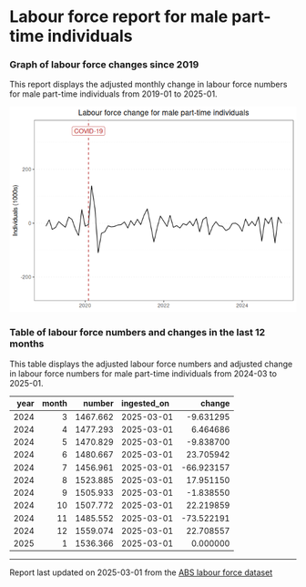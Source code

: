Labour force report for male part-time individuals
================

### Graph of labour force changes since 2019

This report displays the adjusted monthly change in labour force numbers
for male part-time individuals from 2019-01 to 2025-01.

![](male_part-time_report_files/figure-gfm/unnamed-chunk-2-1.png)<!-- -->

### Table of labour force numbers and changes in the last 12 months

This table displays the adjusted labour force numbers and adjusted
change in labour force numbers for male part-time individuals from
2024-03 to 2025-01.

| year | month |   number | ingested_on |     change |
|-----:|------:|---------:|:------------|-----------:|
| 2024 |     3 | 1467.662 | 2025-03-01  |  -9.631295 |
| 2024 |     4 | 1477.293 | 2025-03-01  |   6.464686 |
| 2024 |     5 | 1470.829 | 2025-03-01  |  -9.838700 |
| 2024 |     6 | 1480.667 | 2025-03-01  |  23.705942 |
| 2024 |     7 | 1456.961 | 2025-03-01  | -66.923157 |
| 2024 |     8 | 1523.885 | 2025-03-01  |  17.951150 |
| 2024 |     9 | 1505.933 | 2025-03-01  |  -1.838550 |
| 2024 |    10 | 1507.772 | 2025-03-01  |  22.219859 |
| 2024 |    11 | 1485.552 | 2025-03-01  | -73.522191 |
| 2024 |    12 | 1559.074 | 2025-03-01  |  22.708557 |
| 2025 |     1 | 1536.366 | 2025-03-01  |   0.000000 |

------------------------------------------------------------------------

Report last updated on 2025-03-01 from the [ABS labour force
dataset](https://www.abs.gov.au/statistics/labour/employment-and-unemployment/labour-force-australia/latest-release)
